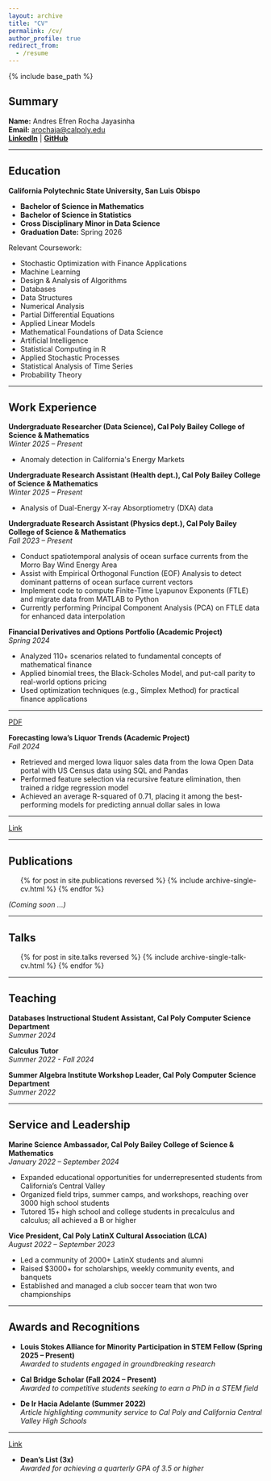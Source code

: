 ```yaml
---
layout: archive
title: "CV"
permalink: /cv/
author_profile: true
redirect_from:
  - /resume
---
```


{% include base_path %}

## Summary

**Name:** Andres Efren Rocha Jayasinha  
**Email:** arochaja@calpoly.edu  
[**LinkedIn**](https://www.linkedin.com/in/arochaja) | [**GitHub**](https://github.com/arochaja)

---

## Education

**California Polytechnic State University, San Luis Obispo**  
- **Bachelor of Science in Mathematics**  
- **Bachelor of Science in Statistics**  
- **Cross Disciplinary Minor in Data Science**  
- **Graduation Date:** Spring 2026

Relevant Coursework:  
- Stochastic Optimization with Finance Applications  
- Machine Learning  
- Design & Analysis of Algorithms  
- Databases  
- Data Structures  
- Numerical Analysis  
- Partial Differential Equations
- Applied Linear Models  
- Mathematical Foundations of Data Science  
- Artificial Intelligence  
- Statistical Computing in R  
- Applied Stochastic Processes  
- Statistical Analysis of Time Series  
- Probability Theory  

---

## Work Experience

**Undergraduate Researcher (Data Science), Cal Poly Bailey College of Science & Mathematics**  
*Winter 2025 – Present* 
- Anomaly detection in California's Energy Markets 

**Undergraduate Research Assistant (Health dept.), Cal Poly Bailey College of Science & Mathematics**  
*Winter 2025 – Present*  
- Analysis of Dual-Energy X-ray Absorptiometry (DXA) data

**Undergraduate Research Assistant (Physics dept.), Cal Poly Bailey College of Science & Mathematics**  
*Fall 2023 – Present*  
- Conduct spatiotemporal analysis of ocean surface currents from the Morro Bay Wind Energy Area  
- Assist with Empirical Orthogonal Function (EOF) Analysis to detect dominant patterns of ocean surface current vectors  
- Implement code to compute Finite-Time Lyapunov Exponents (FTLE) and migrate data from MATLAB to Python  
- Currently performing Principal Component Analysis (PCA) on FTLE data for enhanced data interpolation


**Financial Derivatives and Options Portfolio (Academic Project)**  
*Spring 2024*  
- Analyzed 110+ scenarios related to fundamental concepts of mathematical finance  
- Applied binomial trees, the Black-Scholes Model, and put-call parity to real-world options pricing  
- Used optimization techniques (e.g., Simplex Method) for practical finance applications  

--- 

[PDF](pdfs/MATH_476_Portfolio.pdf)

<!-- [Link](https://github.com/arochaja/Portfolio-of-Financial-Derivatives-and-Options) -->


**Forecasting Iowa’s Liquor Trends (Academic Project)**  
*Fall 2024*  
- Retrieved and merged Iowa liquor sales data from the Iowa Open Data portal with US Census data using SQL and Pandas  
- Performed feature selection via recursive feature elimination, then trained a ridge regression model  
- Achieved an average R-squared of 0.71, placing it among the best-performing models for predicting annual dollar sales in Iowa

---

[Link](https://github.com/arochaja/Forecasting-Iowa-s-Liquor-Trends)


---

## Publications

<ul>
{% for post in site.publications reversed %}
  {% include archive-single-cv.html %}
{% endfor %}
</ul>

*(Coming soon ...)*

---

## Talks

<ul>
{% for post in site.talks reversed %}
  {% include archive-single-talk-cv.html %}
{% endfor %}
</ul>


---

## Teaching

**Databases Instructional Student Assistant, Cal Poly Computer Science Department**  
*Summer 2024*  

**Calculus Tutor**  
*Summer 2022 - Fall 2024*  

**Summer Algebra Institute Workshop Leader, Cal Poly Computer Science Department**  
*Summer 2022*  

---

## Service and Leadership

**Marine Science Ambassador, Cal Poly Bailey College of Science & Mathematics**  
*January 2022 – September 2024*  
- Expanded educational opportunities for underrepresented students from California’s Central Valley  
- Organized field trips, summer camps, and workshops, reaching over 3000 high school students  
- Tutored 15+ high school and college students in precalculus and calculus; all achieved a B or higher

**Vice President, Cal Poly LatinX Cultural Association (LCA)**  
*August 2022 – September 2023*  
- Led a community of 2000+ LatinX students and alumni  
- Raised $3000+ for scholarships, weekly community events, and banquets  
- Established and managed a club soccer team that won two championships  

---

## Awards and Recognitions

- **Louis Stokes Alliance for Minority Participation in STEM Fellow (Spring 2025 – Present)**  
  *Awarded to students engaged in groundbreaking research*  

- **Cal Bridge Scholar (Fall 2024 – Present)**  
  *Awarded to competitive students seeking to earn a PhD in a STEM field*  

- **De Ir Hacia Adelante (Summer 2022)**  
  *Article highlighting community service to Cal Poly and California Central Valley High Schools*  

---
  [Link](https://magazine.calpoly.edu/fall-2022/de-ir-hacia-adelante/)

- **Dean’s List (3x)**  
  *Awarded for achieving a quarterly GPA of 3.5 or higher*  
